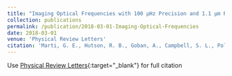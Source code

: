 ```yaml
---
title: "Imaging Optical Frequencies with 100 µHz Precision and 1.1 µm Resolution"
collection: publications
permalink: /publication/2018-03-01-Imaging-Optical-Frequencies
date: 2018-03-01
venue: 'Physical Review Letters'
citation: 'Marti, G. E., Hutson, R. B., Goban, A., Campbell, S. L., Poli, N., Ye, J., "Imaging Optical Frequencies with 100 µHz Precision and 1.1 µm Resolution." Physical Review Letters, 2018.'
---
```

Use [Physical Review Letters](https://link.aps.org/doi/10.1103/PhysRevLett.120.103201){:target="_blank"} for full citation
